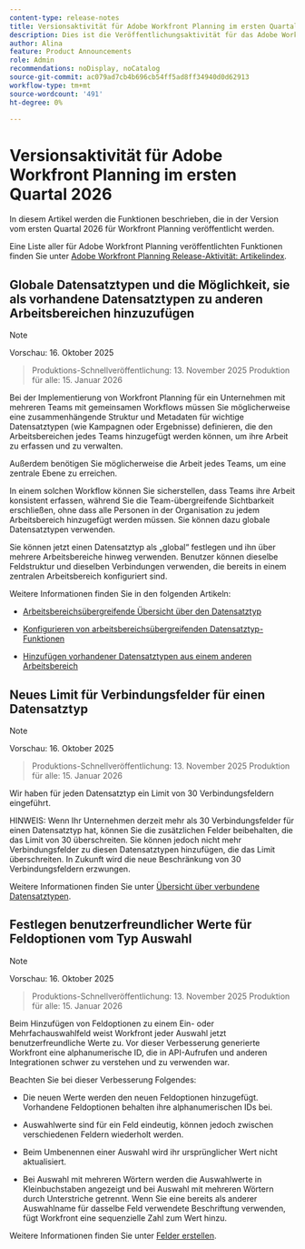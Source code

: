 ```yaml
---
content-type: release-notes
title: Versionsaktivität für Adobe Workfront Planning im ersten Quartal 2026
description: Dies ist die Veröffentlichungsaktivität für das Adobe Workfront Planning-Produkt im ersten Quartal 2026.
author: Alina
feature: Product Announcements
role: Admin
recommendations: noDisplay, noCatalog
source-git-commit: ac079ad7cb4b696cb54ff5ad8ff34940d0d62913
workflow-type: tm+mt
source-wordcount: '491'
ht-degree: 0%

---
```


# Versionsaktivität für Adobe Workfront Planning im ersten Quartal 2026

In diesem Artikel werden die Funktionen beschrieben, die in der Version vom ersten Quartal 2026 für Workfront Planning veröffentlicht werden.

<!--keep the sentence below for all future quarterly release pages-->

Eine Liste aller für Adobe Workfront Planning veröffentlichten Funktionen finden Sie unter [Adobe Workfront Planning Release-Aktivität: Artikelindex](/help/quicksilver/product-announcements/product-releases/planning-release-activity/planning-release-activity-article-index.md).


## Globale Datensatztypen und die Möglichkeit, sie als vorhandene Datensatztypen zu anderen Arbeitsbereichen hinzuzufügen

>[!NOTE]
>
>Vorschau: 16. Oktober 2025
>>Produktions-Schnellveröffentlichung: 13. November 2025
>>Produktion für alle: 15. Januar 2026

Bei der Implementierung von Workfront Planning für ein Unternehmen mit mehreren Teams mit gemeinsamen Workflows müssen Sie möglicherweise eine zusammenhängende Struktur und Metadaten für wichtige Datensatztypen (wie Kampagnen oder Ergebnisse) definieren, die den Arbeitsbereichen jedes Teams hinzugefügt werden können, um ihre Arbeit zu erfassen und zu verwalten.

Außerdem benötigen Sie möglicherweise die Arbeit jedes Teams, um eine zentrale Ebene zu erreichen.

In einem solchen Workflow können Sie sicherstellen, dass Teams ihre Arbeit konsistent erfassen, während Sie die Team-übergreifende Sichtbarkeit erschließen, ohne dass alle Personen in der Organisation zu jedem Arbeitsbereich hinzugefügt werden müssen. Sie können dazu globale Datensatztypen verwenden.

Sie können jetzt einen Datensatztyp als „global“ festlegen und ihn über mehrere Arbeitsbereiche hinweg verwenden. Benutzer können dieselbe Feldstruktur und dieselben Verbindungen verwenden, die bereits in einem zentralen Arbeitsbereich konfiguriert sind.

Weitere Informationen finden Sie in den folgenden Artikeln:

* [Arbeitsbereichsübergreifende Übersicht über den Datensatztyp](/help/quicksilver/planning/architecture/cross-workspace-record-types-overview.md)

* [Konfigurieren von arbeitsbereichsübergreifenden Datensatztyp-Funktionen](/help/quicksilver/planning/architecture/configure-record-type-cross-workspace-capabilities.md)

* [Hinzufügen vorhandener Datensatztypen aus einem anderen Arbeitsbereich](/help/quicksilver/planning/architecture/add-existing-record-types-from-another-workspace.md)

## Neues Limit für Verbindungsfelder für einen Datensatztyp

>[!NOTE]
>
>Vorschau: 16. Oktober 2025
>>Produktions-Schnellveröffentlichung: 13. November 2025
>>Produktion für alle: 15. Januar 2026

Wir haben für jeden Datensatztyp ein Limit von 30 Verbindungsfeldern eingeführt.

HINWEIS: Wenn Ihr Unternehmen derzeit mehr als 30 Verbindungsfelder für einen Datensatztyp hat, können Sie die zusätzlichen Felder beibehalten, die das Limit von 30 überschreiten. Sie können jedoch nicht mehr Verbindungsfelder zu diesen Datensatztypen hinzufügen, die das Limit überschreiten. In Zukunft wird die neue Beschränkung von 30 Verbindungsfeldern erzwungen.

Weitere Informationen finden Sie unter [Übersicht über verbundene Datensatztypen](/help/quicksilver/planning/architecture/connect-record-types-overview.md).

## Festlegen benutzerfreundlicher Werte für Feldoptionen vom Typ Auswahl

>[!NOTE]
>
>Vorschau: 16. Oktober 2025
>>Produktions-Schnellveröffentlichung: 13. November 2025
>>Produktion für alle: 15. Januar 2026

Beim Hinzufügen von Feldoptionen zu einem Ein- oder Mehrfachauswahlfeld weist Workfront jeder Auswahl jetzt benutzerfreundliche Werte zu. Vor dieser Verbesserung generierte Workfront eine alphanumerische ID, die in API-Aufrufen und anderen Integrationen schwer zu verstehen und zu verwenden war.

Beachten Sie bei dieser Verbesserung Folgendes:

* Die neuen Werte werden den neuen Feldoptionen hinzugefügt. Vorhandene Feldoptionen behalten ihre alphanumerischen IDs bei.

* Auswahlwerte sind für ein Feld eindeutig, können jedoch zwischen verschiedenen Feldern wiederholt werden.

* Beim Umbenennen einer Auswahl wird ihr ursprünglicher Wert nicht aktualisiert.

* Bei Auswahl mit mehreren Wörtern werden die Auswahlwerte in Kleinbuchstaben angezeigt und bei Auswahl mit mehreren Wörtern durch Unterstriche getrennt. Wenn Sie eine bereits als anderer Auswahlname für dasselbe Feld verwendete Beschriftung verwenden, fügt Workfront eine sequenzielle Zahl zum Wert hinzu.

Weitere Informationen finden Sie unter [Felder erstellen](/help/quicksilver/planning/fields/create-fields.md).